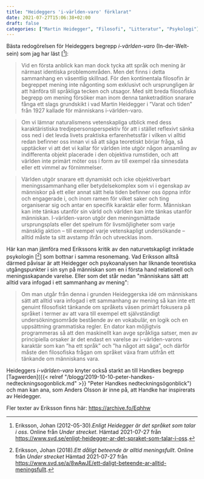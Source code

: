 ```yaml
---
title: "Heideggers 'i-världen-varo' förklarat"
date: 2021-07-27T15:06:38+02:00
draft: false
categories: ["Martin Heidegger", "Filosofi", "Litteratur", "Psykologi"]
---
```


Bästa redogörelsen för Heideggers begrepp *i-världen-varo* (In-der-Welt-sein) som jag har läst [[^1]]: 

> Vid en första anblick kan man dock tycka att språk och mening är närmast identiska problemområden. Men det finns i detta sammanhang en väsentlig skillnad. För den kontinentala filosofin är begreppet mening inte någonting som exklusivt och ursprungligen är att hänföra till språkliga tecken och utsagor. Med sitt breda filosofiska begrepp om mening försöker man inom denna tanketradition snarare fånga ett slags grundskikt i vad Martin Heidegger i ”Varat och tiden” från 1927 kallade för människans i-världen-varo.

> Om vi lämnar naturalismens vetenskapliga utblick med dess karaktäristiska tredjepersonsperspektiv för att i stället reflexivt sänka oss ned i det levda livets praktiska erfarenhetssfär i vilken vi alltid redan befinner oss innan vi så att säga teoretiskt börjar fråga, så upptäcker vi att det vi kallar för världen inte utgör någon ansamling av indifferenta objekt placerade i den objektiva rumstiden, och att världen inte primärt möter oss i form av till exempel råa sinnesdata eller ett vimmel av förnimmelser.

> Världen utgör snarare ett dynamiskt och icke objektiverbart meningssammanhang eller betydelsekomplex som vi i egenskap av människor på ett eller annat sätt hela tiden befinner oss öppna inför och engagerade i, och inom ramen för vilket saker och ting organiserar sig och antar en specifik karaktär eller form. Människan kan inte tänkas utanför sin värld och världen kan inte tänkas utanför människan. I-världen-varon utgör den meningsmättade ursprungsplats eller det spelrum för livsmöjligheter som varje mänsklig aktion – till exempel varje vetenskapligt undersökande – alltid måste ta sitt avstamp ifrån och utvecklas inom.

Här kan man jämföra med Erikssons kritik av den naturvetskapligt inriktade psykologin [[^2]] som bottnar i samma resonemang. Vad Eriksson alltså därmed påvisar är att Heidegger och psykoanalysen har liknande teoretiska utgångspunkter i sin syn på människan som en i första hand relationell och meningsskapande varelse. Eller som det står nedan "människans sätt att alltid vara infogad i ett sammanhang av mening":

> Om man utgår från denna i grunden Heideggerska idé om människans sätt att alltid vara infogad i ett sammanhang av mening så kan inte ett genuint filosofiskt tänkande om språkets väsen primärt fokusera på språket i termer av att vara till exempel ett självständigt undersökningsområde bestående av en vokabulär, en logik och en uppsättning grammatiska regler. En dator kan möjligtvis programmeras så att den maskinellt kan avge språkliga satser, men av principiella orsaker är det endast en varelse av i-världen-varons karaktär som kan ”ha ett språk” och ”ha något att säga”, och därför måste den filosofiska frågan om språket växa fram utifrån ett tänkande om människans vara.

Heideggers *i-världen-varo* knyter också starkt an till Handkes begrepp [Tagwerden]({{< relref "/blogg/2019-10-10-peter-handkes-nedteckningsogonblick.md" >}} "Peter Handkes nedteckningsögonblick") och man kan ana, som Anders Olsson är inne på, att Handke har inspirerats av Heidegger.

Fler texter av Eriksson finns här: https://archive.fo/Eqhhw

[^1]: Eriksson, Johan (2012-05-30)._Enligt Heidegger är det språket som talar i oss_. Online från _Under strecket_. Hämtad 2021-07-27 från <https://www.svd.se/enligt-heidegger-ar-det-spraket-som-talar-i-oss>.
[^2]: Eriksson, Johan (2018)._Ett dåligt beteende är alltid meningsfullt_.  Online från _Under strecket_ Hämtad 2021-07-27 från <https://www.svd.se/a/8wAwJE/ett-daligt-beteende-ar-alltid-meningsfullt>.
